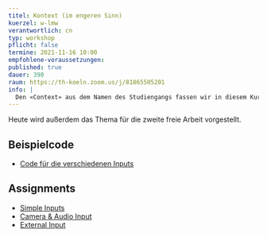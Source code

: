 ```yaml
---
titel: Kontext (im engeren Sinn)
kuerzel: w-lmw
verantwortlich: cn
typ: workshop
pflicht: false
termine: 2021-11-16 10:00
empfohlene-voraussetzungen:
published: true
dauer: 390
raum: https://th-koeln.zoom.us/j/81865505201
info: |
  Den «Context» aus dem Namen des Studiengangs fassen wir in diesem Kurs sehr pragmatisch auf. Unsere Sketches sollen nicht autark sein, sondern auf irgendeine Art mit der Umwelt interagieren, auf sie reagieren oder sie transformieren. Dies haben wir bereits in den ersten Fingerübungen gemacht, denn hier wurde z.B. auf die Größe der Darstellungsfläche reagiert. Auch das Binden von Parametern an die GUI zahlt auf dieses Ziel ein. In diesem Workshop wollen wir den Kontext jedoch noch deutlich stärker und direkter einbinden und auf ihn Bezug nehmen.
---
```


Heute wird außerdem das Thema für die zweite freie Arbeit vorgestellt.

## Beispielcode
- [Code für die verschiedenen Inputs](/generative-gestaltung/material/context.zip)

## Assignments
- [Simple Inputs](/generative-gestaltung/assignments/06-kontext-01/)
- [Camera & Audio Input](/generative-gestaltung/assignments/06-kontext-02/)
- [External Input](/generative-gestaltung/assignments/06-kontext-03/)
